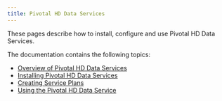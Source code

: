 ```yaml
---
title: Pivotal HD Data Services
---
```


These pages describe how to install, configure and use Pivotal HD Data Services.

The documentation contains the following topics:

* [Overview of Pivotal HD Data Services](overview.html)
* [Installing Pivotal HD Data Services](installation.html)
* [Creating Service Plans](service_plans.html)
* [Using the Pivotal HD Data Service](data_service.html)






